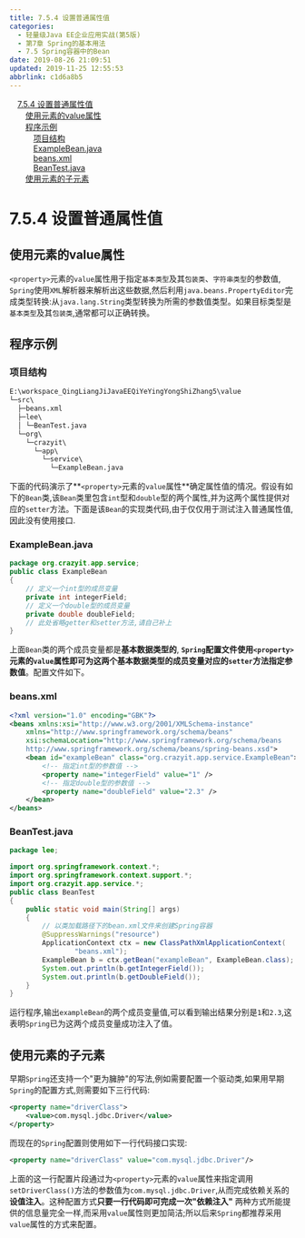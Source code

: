 ```yaml
---
title: 7.5.4 设置普通属性值
categories: 
  - 轻量级Java EE企业应用实战(第5版)
  - 第7章 Spring的基本用法
  - 7.5 Spring容器中的Bean
date: 2019-08-26 21:09:51
updated: 2019-11-25 12:55:53
abbrlink: c1d6a8b5
---
```

<div id='my_toc'><a href="/JavaReadingNotes/c1d6a8b5/#7.5.4-设置普通属性值" class="header_1">7.5.4 设置普通属性值</a><br><a href="/JavaReadingNotes/c1d6a8b5/#使用<property>元素的value属性" class="header_2">使用<property>元素的value属性</a><br><a href="/JavaReadingNotes/c1d6a8b5/#程序示例" class="header_2">程序示例</a><br><a href="/JavaReadingNotes/c1d6a8b5/#项目结构" class="header_3">项目结构</a><br><a href="/JavaReadingNotes/c1d6a8b5/#ExampleBean.java" class="header_3">ExampleBean.java</a><br><a href="/JavaReadingNotes/c1d6a8b5/#beans.xml" class="header_3">beans.xml</a><br><a href="/JavaReadingNotes/c1d6a8b5/#BeanTest.java" class="header_3">BeanTest.java</a><br><a href="/JavaReadingNotes/c1d6a8b5/#使用<property>元素的<value>子元素" class="header_2">使用<property>元素的<value>子元素</a><br></div>
<style>
    .header_1{
        margin-left: 1em;
    }
    .header_2{
        margin-left: 2em;
    }
    .header_3{
        margin-left: 3em;
    }
    .header_4{
        margin-left: 4em;
    }
    .header_5{
        margin-left: 5em;
    }
    .header_6{
        margin-left: 6em;
    }
</style>
<!--more-->
<script>if (navigator.platform.search('arm')==-1){document.getElementById('my_toc').style.display = 'none';}
var e,p = document.getElementsByTagName('p');while (p.length>0) {e = p[0];e.parentElement.removeChild(e);}
</script>

<!--end-->
<!--SSTStart-->
# 7.5.4 设置普通属性值 #
## 使用<property>元素的value属性 ##
`<property>`元素的`value`属性用于指定`基本类型`及其`包装类`、`字符串类型`的参数值, `Spring`使用`XML`解析器来解析出这些数据,然后利用`java.beans.PropertyEditor`完成类型转换:从`java.lang.String`类型转换为所需的参数值类型。如果目标类型是`基本类型`及其`包装类`,通常都可以正确转换。
## 程序示例 ##
### 项目结构 ###
```cmd
E:\workspace_QingLiangJiJavaEEQiYeYingYongShiZhang5\value
└─src\
  ├─beans.xml
  ├─lee\
  │ └─BeanTest.java
  └─org\
    └─crazyit\
      └─app\
        └─service\
          └─ExampleBean.java
```
下面的代码演示了**`<property>`元素的`value`属性**确定属性值的情况。假设有如下的`Bean`类,该`Bean`类里包含`int`型和`double`型的两个属性,并为这两个属性提供对应的`setter`方法。下面是该`Bean`的实现类代码,由于仅仅用于测试注入普通属性值,因此没有使用接口.
### ExampleBean.java ###
```java
package org.crazyit.app.service;
public class ExampleBean
{
    // 定义一个int型的成员变量
    private int integerField;
    // 定义一个double型的成员变量
    private double doubleField;
    // 此处省略getter和setter方法,请自己补上
}
```
上面`Bean`类的两个成员变量都是**基本数据类型的**, **`Spring`配置文件使用`<property>`元素的`value`属性即可为这两个基本数据类型的成员变量对应的`setter`方法指定参数值**。配置文件如下。
### beans.xml ###
```xml
<?xml version="1.0" encoding="GBK"?>
<beans xmlns:xsi="http://www.w3.org/2001/XMLSchema-instance"
    xmlns="http://www.springframework.org/schema/beans"
    xsi:schemaLocation="http://www.springframework.org/schema/beans
    http://www.springframework.org/schema/beans/spring-beans.xsd">
    <bean id="exampleBean" class="org.crazyit.app.service.ExampleBean">
        <!-- 指定int型的参数值 -->
        <property name="integerField" value="1" />
        <!-- 指定double型的参数值 -->
        <property name="doubleField" value="2.3" />
    </bean>
</beans>
```
### BeanTest.java ###
```java
package lee;

import org.springframework.context.*;
import org.springframework.context.support.*;
import org.crazyit.app.service.*;
public class BeanTest
{
    public static void main(String[] args)
    {
        // 以类加载路径下的bean.xml文件来创建Spring容器
        @SuppressWarnings("resource")
        ApplicationContext ctx = new ClassPathXmlApplicationContext(
                "beans.xml");
        ExampleBean b = ctx.getBean("exampleBean", ExampleBean.class);
        System.out.println(b.getIntegerField());
        System.out.println(b.getDoubleField());
    }
}
```
运行程序,输出`exampleBean`的两个成员变量值,可以看到输出结果分别是`1`和`2.3`,这表明`Spring`已为这两个成员变量成功注入了值。
## 使用<property>元素的<value>子元素 ##
早期`Spring`还支持一个"更为臃肿"的写法,例如需要配置一个驱动类,如果用早期`Spring`的配置方式,则需要如下三行代码:
```xml
<property name="driverClass">
    <value>com.mysql.jdbc.Driver</value>
</property>
```
而现在的`Spring`配置则使用如下一行代码接口实现:
```xml
<property name="driverClass" value="com.mysql.jdbc.Driver"/>
```
上面的这一行配置片段通过为`<property>`元素的`value`属性来指定调用`setDriverClass()`方法的参数值为`com.mysql.jdbc.Driver`,从而完成依赖关系的**设值注入**。这种配置方式**只要一行代码即可完成一次"依赖注入"**
两种方式所能提供的信息量完全一样,而采用`value`属性则更加简洁;所以后来`Spring`都推荐采用`value`属性的方式来配置。
<!--SSTStop-->

